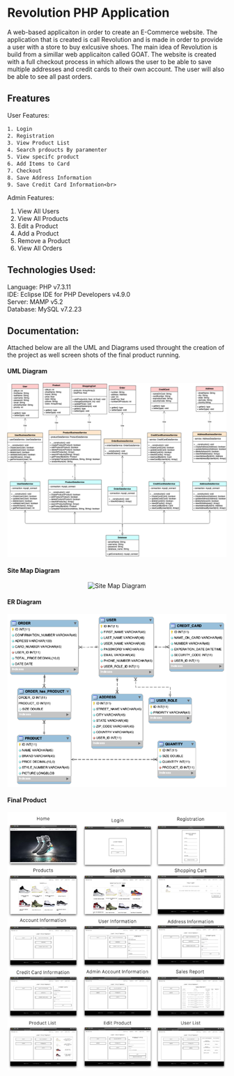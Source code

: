# Revolution PHP Application

A web-based applicaiton in order to create an E-Commerce website. The application that is created is call Revolution and is made in order to provide a user with a store to buy exlcusive shoes. The main idea of Revolution is build from a simillar web applicaiton called GOAT. The website is created with a full checkout process in which allows the user to be able to save multiple addresses and credit cards to their own account. The user will also be able to see all past orders.

<h2>Freatures</h2>

User Features:<br>
    
	1. Login
	2. Registration
	3. View Product List
	4. Search prdoucts By paramenter
	5. View specifc product
	6. Add Items to Card
	7. Checkout
	8. Save Address Information
	9. Save Credit Card Information<br>

Admin Features:<br>

1. View All Users
1. View All Products
1. Edit a Product
1. Add a Product
1. Remove a Product
1. View All Orders

<h2>Technologies Used:</h2>
Language: PHP v7.3.11<br>
IDE: Eclipse IDE for PHP Developers v4.9.0<br>
Server: MAMP v5.2<br>
Database: MySQL v7.2.23<br>

<h2>Documentation:</h2>

Attached below are all the UML and Diagrams used throught the creation of the project as well screen shots of the final product running. 

<h4>UML Diagram</h4>

<p align="center">
	<img src="Revolution_Photos/UML_Class_Diagram.png" alt="UML Class Diagram"/>
</p>

<h4>Site Map Diagram</h4>

<p align="center">
	<img src="Revolution_Photos/Sitemap_Diagram.png" alt="Site Map Diagram"/>
</p>

<h4>ER Diagram</h4>

<p align="center">
	<img src="Revolution_Photos/ER_Diagram.png" alt="ER Diagram"/>
</p>

<h4>Final Product</h4>

<p align="center">
	<img src="Revolution_Photos/FinalProduct_Page1.jpg" alt="Final Product"/>
</p>

